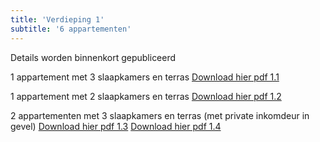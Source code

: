 ```yaml
---
title: 'Verdieping 1'
subtitle: '6 appartementen'
---
```


Details worden binnenkort gepubliceerd

1 appartement met 3 slaapkamers en terras
[Download hier pdf 1.1](overhouse.PNG)

1 appartement met 2 slaapkamers en terras
[Download hier pdf 1.2](overhouse.PNG)

2 appartementen met 3 slaapkamers en terras (met private inkomdeur in gevel)
[Download hier pdf 1.3](overhouse.PNG)
[Download hier pdf 1.4](overhouse.PNG)
